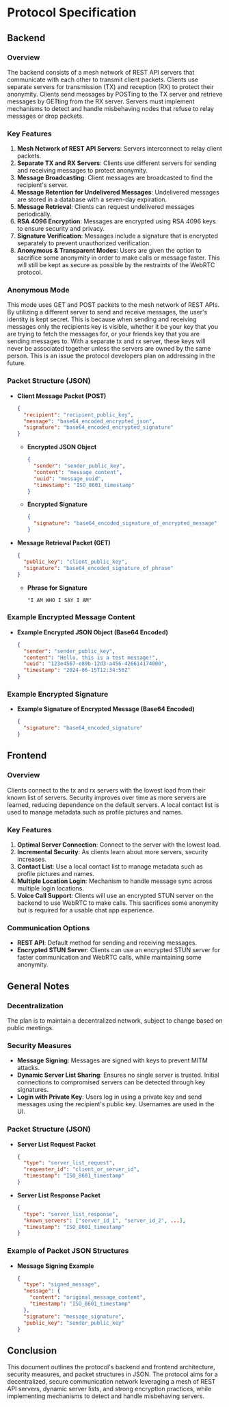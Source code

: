 # Protocol Specification

## Backend

### Overview
The backend consists of a mesh network of REST API servers that communicate with each other to transmit client packets. Clients use separate servers for transmission (TX) and reception (RX) to protect their anonymity. Clients send messages by POSTing to the TX server and retrieve messages by GETting from the RX server. Servers must implement mechanisms to detect and handle misbehaving nodes that refuse to relay messages or drop packets.

### Key Features
1. **Mesh Network of REST API Servers**: Servers interconnect to relay client packets.
2. **Separate TX and RX Servers**: Clients use different servers for sending and receiving messages to protect anonymity.
3. **Message Broadcasting**: Client messages are broadcasted to find the recipient's server.
4. **Message Retention for Undelivered Messages**: Undelivered messages are stored in a database with a seven-day expiration.
5. **Message Retrieval**: Clients can request undelivered messages periodically.
6. **RSA 4096 Encryption**: Messages are encrypted using RSA 4096 keys to ensure security and privacy.
7. **Signature Verification**: Messages include a signature that is encrypted separately to prevent unauthorized verification.
8. **Anonymous & Transparent Modes**: Users are given the option to sacrifice some anonymity in order to make calls or message faster. This will still be kept as secure as possible by the restraints of the WebRTC protocol.

### Anonymous Mode
This mode uses GET and POST packets to the mesh network of REST APIs. By utilizing a different server to send and receive messages, the user's identity is kept secret. This is because when sending and receiving messages only the recipients key is visible, whether it be your key that you are trying to fetch the messages for, or your friends key that you are sending messages to. With a separate tx and rx server, these keys will never be associated together unless the servers are owned by the same person. This is an issue the protocol developers plan on addressing in the future.

### Packet Structure (JSON)
- **Client Message Packet (POST)**
  ```json
  {
    "recipient": "recipient_public_key",
    "message": "base64_encoded_encrypted_json",
    "signature": "base64_encoded_encrypted_signature"
  }
  ```
  - **Encrypted JSON Object**
    ```json
    {
      "sender": "sender_public_key",
      "content": "message_content",
      "uuid": "message_uuid",
      "timestamp": "ISO_8601_timestamp"
    }
    ```
  - **Encrypted Signature**
    ```json
    {
      "signature": "base64_encoded_signature_of_encrypted_message"
    }
    ```

- **Message Retrieval Packet (GET)**
  ```json
  {
    "public_key": "client_public_key",
    "signature": "base64_encoded_signature_of_phrase"
  }
  ```
  - **Phrase for Signature**
    ```plaintext
    "I AM WHO I SAY I AM"
    ```

### Example Encrypted Message Content
- **Example Encrypted JSON Object (Base64 Encoded)**
  ```json
  {
    "sender": "sender_public_key",
    "content": "Hello, this is a test message!",
    "uuid": "123e4567-e89b-12d3-a456-426614174000",
    "timestamp": "2024-06-15T12:34:56Z"
  }
  ```

### Example Encrypted Signature
- **Example Signature of Encrypted Message (Base64 Encoded)**
  ```json
  {
    "signature": "base64_encoded_signature"
  }
  ```

## Frontend

### Overview
Clients connect to the tx and rx servers with the lowest load from their known list of servers. Security improves over time as more servers are learned, reducing dependence on the default servers. A local contact list is used to manage metadata such as profile pictures and names.

### Key Features
1. **Optimal Server Connection**: Connect to the server with the lowest load.
2. **Incremental Security**: As clients learn about more servers, security increases.
3. **Contact List**: Use a local contact list to manage metadata such as profile pictures and names.
4. **Multiple Location Login**: Mechanism to handle message sync across multiple login locations.
5. **Voice Call Support**: Clients will use an encrypted STUN server on the backend to use WebRTC to make calls. This sacrifices some anonymity but is required for a usable chat app experience.

### Communication Options
- **REST API**: Default method for sending and receiving messages.
- **Encrypted STUN Server**: Clients can use an encrypted STUN server for faster communication and WebRTC calls, while maintaining some anonymity.

## General Notes

### Decentralization
The plan is to maintain a decentralized network, subject to change based on public meetings.

### Security Measures
- **Message Signing**: Messages are signed with keys to prevent MITM attacks.
- **Dynamic Server List Sharing**: Ensures no single server is trusted. Initial connections to compromised servers can be detected through key signatures.
- **Login with Private Key**: Users log in using a private key and send messages using the recipient's public key. Usernames are used in the UI.
### Packet Structure (JSON)
- **Server List Request Packet**
  ```json
  {
    "type": "server_list_request",
    "requester_id": "client_or_server_id",
    "timestamp": "ISO_8601_timestamp"
  }
  ```
- **Server List Response Packet**
  ```json
  {
    "type": "server_list_response",
    "known_servers": ["server_id_1", "server_id_2", ...],
    "timestamp": "ISO_8601_timestamp"
  }
  ```

### Example of Packet JSON Structures
- **Message Signing Example**
  ```json
  {
    "type": "signed_message",
    "message": {
      "content": "original_message_content",
      "timestamp": "ISO_8601_timestamp"
    },
    "signature": "message_signature",
    "public_key": "sender_public_key"
  }
  ```

## Conclusion
This document outlines the protocol's backend and frontend architecture, security measures, and packet structures in JSON. The protocol aims for a decentralized, secure communication network leveraging a mesh of REST API servers, dynamic server lists, and strong encryption practices, while implementing mechanisms to detect and handle misbehaving servers.
